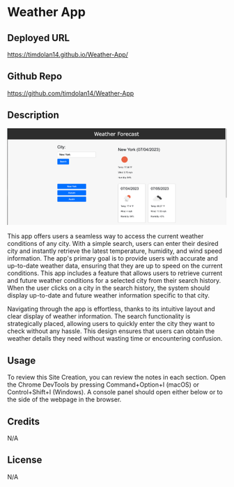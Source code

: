 # Weather App

## Deployed URL

https://timdolan14.github.io/Weather-App/

## Github Repo

https://github.com/timdolan14/Weather-App

## Description 
![SC](./photos/Screenshot%202023-07-04%20at%204.30.46%20PM.png)

This app offers users a seamless way to access the current weather conditions of any city. With a simple search, users can enter their desired city and instantly retrieve the latest temperature, humidity, and wind speed information. The app's primary goal is to provide users with accurate and up-to-date weather data, ensuring that they are up to speed on the current conditions. This app includes a feature that allows users to retrieve current and future weather conditions for a selected city from their search history. When the user clicks on a city in the search history, the system should display up-to-date and future weather information specific to that city.

Navigating through the app is effortless, thanks to its intuitive layout and clear display of weather information. The search functionality is strategically placed, allowing users to quickly enter the city they want to check without any hassle. This design ensures that users can obtain the weather details they need without wasting time or encountering confusion.

## Usage 

To review this Site Creation, you can review the notes in each section. Open the Chrome DevTools by pressing Command+Option+I (macOS) or Control+Shift+I (Windows). A console panel should open either below or to the side of the webpage in the browser.

## Credits
N/A

## License
N/A